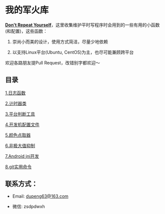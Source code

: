 # 我的军火库

[**Don't Repeat Yourself**](https://en.wikipedia.org/wiki/Don%27t_repeat_yourself)，这里收集维护平时写程序时会用到的一些有用的小函数(和配置)，这些函数：

1. 崇尚小而美的设计，使用方式简洁，尽量少地依赖

2. 以支持Linux平台(Ubuntu, CentOS)为主，也尽可能兼顾跨平台

欢迎各路朋友提Pull Request，改错别字都欢迎～

## 目录

[1.日志函数](https://github.com/Captain1986/utils/blob/master/1.logger/log.h)

[2.计时器类](https://github.com/Captain1986/utils/blob/master/2.timer/timer.h)

[3.平台判断工具](https://github.com/Captain1986/utils/blob/master/3.system_cls/cls.h)

[4.开发机配置文件](https://github.com/Captain1986/utils/blob/master/4.config_files/)

[5.颜色点取器](https://github.com/Captain1986/utils/blob/master/5.color_picker/main.cpp)

[6.非极大值抑制](https://github.com/Captain1986/utils/blob/master/6.nms/nms.cpp)

[7.Android jni开发](https://github.com/Captain1986/utils/blob/master/7.android_jni/Application.mk)

[8.git实用命令](https://github.com/Captain1986/utils/blob/master/8.git实用命令/README.md)

## 联系方式：

+ Email: dupeng63@163.com

+ 微信: zsdpdwxh

